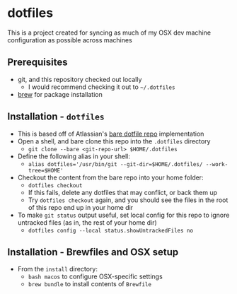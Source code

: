# dotfiles

This is a project created for syncing as much of my OSX dev machine configuration as possible across machines

## Prerequisites

* git, and this repository checked out locally
  * I would recommend checking it out to `~/.dotfiles`
* [brew](https://brew.sh/) for package installation

## Installation - `dotfiles`

* This is based off of Atlassian's [bare dotfile repo](https://www.atlassian.com/git/tutorials/dotfiles) implementation
* Open a shell, and bare clone this repo into the `.dotfiles` directory
  * `git clone --bare <git-repo-url> $HOME/.dotfiles`
* Define the following alias in your shell: 
  * `alias dotfiles='/usr/bin/git --git-dir=$HOME/.dotfiles/ --work-tree=$HOME'`
* Checkout the content from the bare repo into your home folder:
  * `dotfiles checkout`
  * If this fails, delete any dotfiles that may conflict, or back them up
  * Try `dotfiles checkout` again, and you should see the files in the root of this repo end up in your home dir
* To make `git status` output useful, set local config for this repo to ignore untracked files (as in, the rest of your home dir)
  * `dotfiles config --local status.showUntrackedFiles no`

## Installation - Brewfiles and OSX setup

* From the `install` directory:
  * `bash macos` to configure OSX-specific settings
  * `brew bundle` to install contents of `Brewfile`
